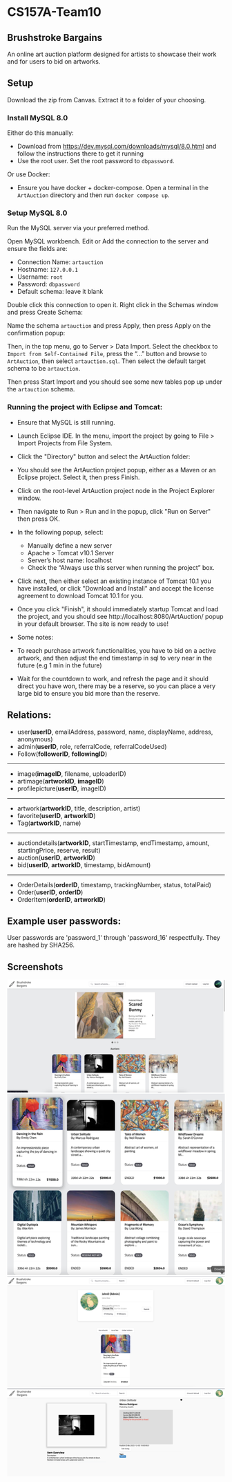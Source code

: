 # CS157A-Team10

## Brushstroke Bargains

An online art auction platform designed for artists to showcase their work and for users to bid on artworks.

## Setup

Download the zip from Canvas. Extract it to a folder of your choosing.

### Install MySQL 8.0

Either do this manually:

- Download from https://dev.mysql.com/downloads/mysql/8.0.html and follow the instructions there to get it running
- Use the root user. Set the root password to `dbpassword`.

Or use Docker:

- Ensure you have docker + docker-compose. Open a terminal in the `ArtAuction` directory and then run `docker compose up`.

### Setup MySQL 8.0

Run the MySQL server via your preferred method.

Open MySQL workbench. Edit or Add the connection to the server and ensure the fields are:

- Connection Name: `artauction`
- Hostname: `127.0.0.1`
- Username: `root`
- Password: `dbpassword`
- Default schema: leave it blank

Double click this connection to open it. Right click in the Schemas window and press Create Schema:

Name the schema `artauction` and press Apply, then press Apply on the confirmation popup:

Then, in the top menu, go to Server > Data Import. Select the checkbox to `Import from Self-Contained File`, press the “…” button and browse to `ArtAuction`, then select `artauction.sql`. Then select the default target schema to be `artauction`.

Then press Start Import and you should see some new tables pop up under the `artauction` schema.

### Running the project with Eclipse and Tomcat:

- Ensure that MySQL is still running.
- Launch Eclipse IDE. In the menu, import the project by going to File > Import Projects from File System.
- Click the "Directory" button and select the ArtAuction folder:
- You should see the ArtAuction project popup, either as a Maven or an Eclipse project. Select it, then press Finish.
- Click on the root-level ArtAuction project node in the Project Explorer window.
- Then navigate to Run > Run and in the popup, click "Run on Server" then press OK.
- In the following popup, select:

  - Manually define a new server
  - Apache > Tomcat v10.1 Server
  - Server’s host name: localhost
  - Check the “Always use this server when running the project” box.

- Click next, then either select an existing instance of Tomcat 10.1 you have installed, or click "Download and Install" and accept the license agreement to download Tomcat 10.1 for you.
- Once you click "Finish", it should immediately startup Tomcat and load the project, and you should see http://localhost:8080/ArtAuction/ popup in your default browser. The site is now ready to use!

- Some notes:
- To reach purchase artwork functionalities, you have to bid on a active artwork, and then adjust the end timestamp in sql to very near in the future (e.g 1 min in the future)
- Wait for the countdown to work, and refresh the page and it should direct you have won, there may be a reserve, so you can place a very large bid to ensure you bid more than the reserve.

## Relations:

- user(**userID**, emailAddress, password, name, displayName, address, anonymous)
- admin(**userID**, role, referralCode, referralCodeUsed)
- Follow(**followerID**, **followingID**)

---

- image(**imageID**, filename, uploaderID)
- artimage(**artworkID**, **imageID**)
- profilepicture(**userID**, imageID)

---

- artwork(**artworkID**, title, description, artist)
- favorite(**userID**, **artworkID**)
- Tag(**artworkID**, name)

---

- auctiondetails(**artworkID**, startTimestamp, endTimestamp, amount, startingPrice, reserve, result)
- auction(**userID**, **artworkID**)
- bid(**userID**, **artworkID**, timestamp, bidAmount)

---

- OrderDetails(**orderID**, timestamp, trackingNumber, status, totalPaid)
- Order(**userID**, **orderID**)
- OrderItem(**orderID**, **artworkID**)

## Example user passwords:

User passwords are 'password_1' through 'password_16' respectfully. They are hashed by SHA256.

## Screenshots

![App Screenshot](/public/home.png)
![App Screenshot](/public/home2.png)
![App Screenshot](/public/userprofile.png)
![App Screenshot](/public/artwork.png)
